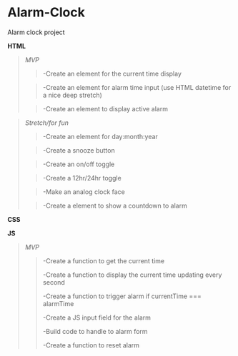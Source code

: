 # Alarm-Clock
Alarm clock project

**HTML**
>*MVP*   
>>-Create an element for the current time display
>
>>-Create an element for alarm time input (use HTML datetime for a nice deep stretch)
>
>>-Create an element to display active alarm

>*Stretch/for fun*
>>-Create an element for day:month:year
>
>>-Create a snooze button
>
>>-Create an on/off toggle
>
>>-Create a 12hr/24hr toggle
>
>>-Make an analog clock face
>
>>-Create a element to show a countdown to alarm

**CSS**


**JS**

>*MVP*
>>-Create a function to get the current time
>>
>>-Create a function to display the current time updating every second
>>
>>-Create a function to trigger alarm if currentTime === alarmTime
>>
>>-Create a JS input field for the alarm
>>
>>-Build code to handle to alarm form
>>
>>-Create a function to reset alarm